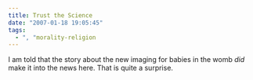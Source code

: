 ```yaml
---
title: Trust the Science
date: "2007-01-18 19:05:45"
tags:
  - ", "morality-religion
---
```

I am told that the story about the new imaging for babies in the womb <em>did</em> make it into the news here.  That is quite a surprise. 


